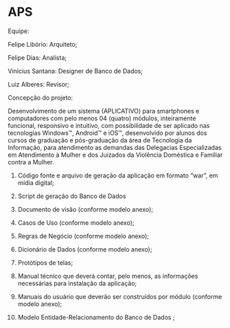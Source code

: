 # APS

Equipe:

Felipe Libório: Arquiteto;

Felipe Dias: Analista;

Vinícius Santana: Designer de Banco de Dados;

Luiz Alberes: Revisor;


Concepção do projeto:

Desenvolvimento de um sistema (APLICATIVO) para smartphones e computadores
com pelo menos 04 (quatro) módulos, inteiramente funcional, responsivo e intuitivo,
com possibilidade de ser aplicado nas tecnologias Windows™, Android™ e iOS™,
desenvolvido por alunos dos cursos de graduação e pós-graduação da área de
Tecnologia da Informação, para atendimento as demandas das Delegacias
Especializadas em Atendimento à Mulher e dos Juizados da Violência
Doméstica e Familiar contra a Mulher.


1. Código fonte e arquivo de geração da aplicação em formato “war”, em
mídia digital;

2. Script de geração do Banco de Dados

3. Documento de visão (conforme modelo anexo);

4. Casos de Uso (conforme modelo anexo);

5. Regras de Negócio (conforme modelo anexo);

6. Dicionário de Dados (conforme modelo anexo);

7. Protótipos de telas;

8. Manual técnico que deverá contar, pelo menos, as informações
necessárias para instalação da aplicação;

9. Manuais do usuário que deverão ser construídos por módulo (conforme
modelo anexo);

10. Modelo Entidade-Relacionamento do Banco de Dados ;

